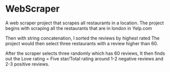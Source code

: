 # WebScraper
A web scraper project that scrapes all restaurants in a location. 
The project begins with scraping all the restaurants that are in london in Yelp.com

Then with string concatenation, I sorted the reviews by highest rated
The project would then select three restaurants with a review higher than 60. 

After the scraper selects three randomly which has 60 reviews,
It then finds out the 
Love rating = Five star/Total rating
around 1-2 negative reviews 
and 2-3 positive reviews. 
